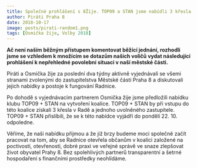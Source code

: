 ```yaml
---
title: Společné prohlášení s 8Žije. TOP09 a STAN jsme nabídli 3 křesla v radě
author: Piráti Praha 8
date: 2018-10-17
image: posts/pirati-random1.png
tags: [Osmička žije, Volby 2018]
---
```


**Ač není naším běžným přístupem komentovat běžící jednání, rozhodli jsme se vzhledem k množícím se dotazům našich voličů vydat následující prohlášení k nepřehledné povolební situaci v naší městské části.**

Piráti a Osmička žije za poslední dva týdny aktivně vyjednávali se všemi stranami zvolenými do zastupitelstva Městské části Praha 8 a diskutovali jejich nabídky a postoje k fungování Radnice. 

Po dohodě s vyjednávacím partnerem Osmička žije jsme předložili nabídku klubu TOP09 + STAN na vytvoření koalice. TOP09 + STAN by při vstupu do této koalice získali 3 křesla v Radě a jednoho uvolněného zastupitele. TOP09 + STAN přislíbili, že se k této nabídce vyjádří do pondělí 22. 10. odpoledne.

Věříme, že naši nabídku přijmou a že již brzy budeme moci společně začít pracovat na tom, aby se Radnice otevřela občanům v koalici založené na poctivosti, otevřenosti, dobré praxi ve veřejné správě ve snaze zlepšovat život obyvatel Prahy 8. Bez spolehlivých partnerů transparentní a šetrné hospodaření s finančními prostředky neohlídáme.
